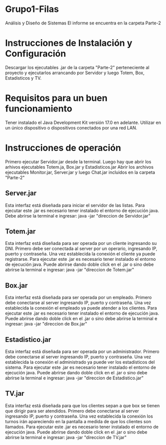 # Grupo1-Filas
 Análisis y Diseño de Sistemas
 El informe se encuentra en la carpeta Parte-2

# Instrucciones de Instalación y Configuración
Descargar los ejecutables .jar de la carpeta "Parte-2" perteneciente al proyecto y ejecutarlos arrancando por Servidor y luego Totem, Box, Estadisticos y TV.

# Requisitos para un buen funcionamiento
Tener instalado el Java Development Kit versión 17.0 en adelante.
Utilizar en un único dispositivo o dispositivos conectados por una red LAN.

# Instrucciones de operación
Primero ejecutar Servidor.jar desde la terminal. Luego hay que abrir los arhivos ejecutables Totem.ja, Box.jar y Estadisticos.jar
Abrir los archivos ejecutables Monitor.jar, Server.jar y luego Chat.jar incluidos en la carpeta "Parte-2"

## Server.jar
Esta interfaz está diseñada para iniciar el servidor de las listas.
Para ejecutar este .jar es necesario tener instalado el entorno de ejecución java.
Debe abrirse la terminal e ingresar:
java -jar "direccion de Servidor.jar"

## Totem.jar
Esta interfaz está diseñada para ser operada por un cliente ingresando su DNI. 
Primero debe ser conectada al server por un operario, ingresando IP, puerto y contraseña. Una vez establecida la conexión el cliente ya puede registrarse.
Para ejecutar este .jar es necesario tener instalado el entorno de ejecución java.
Puede abrirse dando doble click en el .jar o sino debe abrirse la terminal e ingresar:
java -jar "direccion de Totem.jar"

## Box.jar
Esta interfaz está diseñada para ser operada por un empleado. Primero debe conectarse al server ingresando IP, puerto y contraseña. 
Una vez establecida la conexión el empleado ya puede atender a los clientes.
Para ejecutar este .jar es necesario tener instalado el entorno de ejecución java.
Puede abrirse dando doble click en el .jar o sino debe abrirse la terminal e ingresar:
java -jar "direccion de Box.jar"

## Estadistico.jar
Esta interfaz está diseñada para ser operada por un administrador.  Primero debe conectarse al server ingresando IP, puerto y contraseña. 
Una vez establecida la conexión el administrado ya puede ver los estadísticos del sistema.
Para ejecutar este .jar es necesario tener instalado el entorno de ejecución java.
Puede abrirse dando doble click en el .jar o sino debe abrirse la terminal e ingresar:
java -jar "direccion de Estadistico.jar"

## TV.jar
Esta interfaz está diseñada para que los clientes sepan a que box se tienen que dirigir para ser atendidos.  Primero debe conectarse al server ingresando IP, puerto y contraseña. 
Una vez establecida la conexión los turnos irán apareciendo en la pantalla a medida de que los clientes son llamados.
Para ejecutar este .jar es necesario tener instalado el entorno de ejecución java.
Puede abrirse dando doble click en el .jar o sino debe abrirse la terminal e ingresar:
java -jar "direccion de TV.jar"

